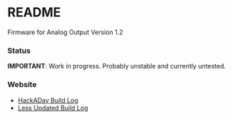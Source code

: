 README
======
Firmware for Analog Output Version 1.2

### Status
**IMPORTANT**: Work in progress. Probably unstable and currently untested.

### Website
 * [HackADay Build Log](https://hackaday.io/project/1436-aquapic-aquarium-controller)
 * [Less Updated Build Log](https://sites.google.com/site/aquapicbuildlog/)
